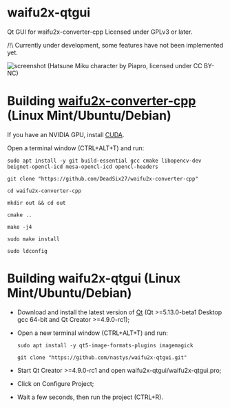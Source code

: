 # waifu2x-qtgui
Qt GUI for waifu2x-converter-cpp
Licensed under GPLv3 or later.

/!\ Currently under development, some features have not been implemented yet.

![screenshot](https://github.com/nastys/waifu2x-qtgui/raw/master/screenshot.png)
(Hatsune Miku character by Piapro, licensed under CC BY-NC)

# Building [waifu2x-converter-cpp](https://github.com/DeadSix27/waifu2x-converter-cpp) (Linux Mint/Ubuntu/Debian)
If you have an NVIDIA GPU, install [CUDA](https://developer.nvidia.com/cuda-downloads?target_os=Linux&target_arch=x86_64&target_distro=Ubuntu).

Open a terminal window (CTRL+ALT+T) and run:
    
    sudo apt install -y git build-essential gcc cmake libopencv-dev beignet-opencl-icd mesa-opencl-icd opencl-headers
    
    git clone "https://github.com/DeadSix27/waifu2x-converter-cpp"
    
    cd waifu2x-converter-cpp
    
    mkdir out && cd out
    
    cmake ..
    
    make -j4
    
    sudo make install
    
    sudo ldconfig

# Building waifu2x-qtgui (Linux Mint/Ubuntu/Debian)
- Download and install the latest version of [Qt](https://www.qt.io/download) \(Qt >=5.13.0-beta1 Desktop gcc 64-bit and Qt Creator >=4.9.0-rc1\);
- Open a new terminal window (CTRL+ALT+T) and run:
    
      sudo apt install -y qt5-image-formats-plugins imagemagick
    
      git clone "https://github.com/nastys/waifu2x-qtgui.git"
    
- Start Qt Creator >=4.9.0-rc1 and open waifu2x-qtgui/waifu2x-qtgui.pro;
- Click on Configure Project;
- Wait a few seconds, then run the project (CTRL+R).
